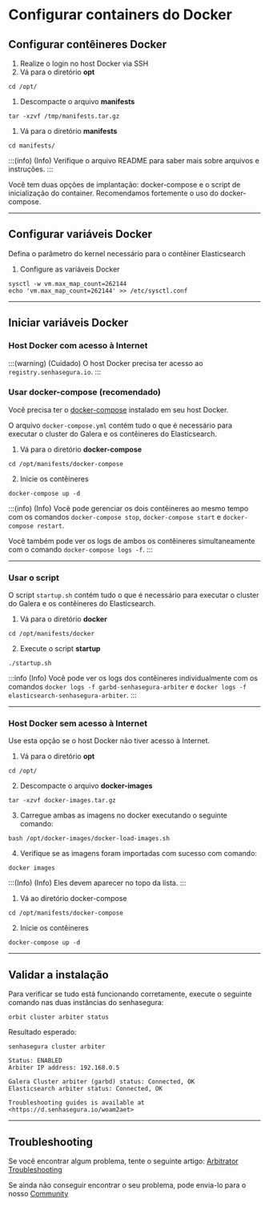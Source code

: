 # Configurar containers do Docker

## Configurar contêineres Docker
1. Realize o login no host Docker via SSH
2. Vá para o diretório **opt**
```
cd /opt/
```

1. Descompacte o arquivo **manifests**

```
tar -xzvf /tmp/manifests.tar.gz

```

1. Vá para o diretório **manifests**

```
cd manifests/

```

:::(info) (Info)
Verifique o arquivo README para saber mais sobre arquivos e instruções.
:::

Você tem duas opções de implantação: docker-compose e o script de inicialização do container. Recomendamos fortemente o uso do docker-compose.

---

## Configurar variáveis Docker

Defina o parâmetro do kernel necessário para o contêiner Elasticsearch

1. Configure as variáveis Docker

```
sysctl -w vm.max_map_count=262144
echo 'vm.max_map_count=262144' >> /etc/sysctl.conf

```

---

## Iniciar variáveis Docker

### Host Docker com acesso à Internet

:::(warning) (Cuidado)
O host Docker precisa ter acesso ao `registry.senhasegura.io`.
:::

### Usar docker-compose (recomendado)

Você precisa ter o [docker-compose](https://docs.docker.com/compose/install/) instalado em seu host Docker.

O arquivo `docker-compose.yml` contém tudo o que é necessário para executar o cluster do Galera e os contêineres do Elasticsearch.

1. Vá para o diretório **docker-compose**

```
cd /opt/manifests/docker-compose

```

2. Inicie os contêineres

```
docker-compose up -d

```

:::(info) (Info)
Você pode gerenciar os dois contêineres ao mesmo tempo com os comandos `docker-compose stop`, `docker-compose start` e `docker-compose restart`.

Você também pode ver os logs de ambos os contêineres simultaneamente com o comando `docker-compose logs -f`.
:::

---

### Usar o script

O script `startup.sh` contém tudo o que é necessário para executar o cluster do Galera e os contêineres do Elasticsearch.

1. Vá para o diretório **docker**

```
cd /opt/manifests/docker

```

2. Execute o script **startup**

```
./startup.sh

```

:::info (Info)
Você pode ver os logs dos contêineres individualmente com os comandos `docker logs -f garbd-senhasegura-arbiter` e `docker logs -f elasticsearch-senhasegura-arbiter`.
:::

---

### Host Docker sem acesso à Internet

Use esta opção se o host Docker não tiver acesso à Internet.

1. Vá para o diretório **opt**

```
cd /opt/

```

2. Descompacte o arquivo **docker-images**

```
tar -xzvf docker-images.tar.gz

```

3. Carregue ambas as imagens no docker executando o seguinte comando:

```
bash /opt/docker-images/docker-load-images.sh

```

4. Verifique se as imagens foram importadas com sucesso com comando:

```
docker images

```

:::(Info) (Info)
Eles devem aparecer no topo da lista.
:::

1. Vá ao diretório docker-compose

```
cd /opt/manifests/docker-compose

```

2. Inicie os contêineres

```
docker-compose up -d

```

---

## Validar a instalação

Para verificar se tudo está funcionando corretamente, execute o seguinte comando nas duas instâncias do senhasegura:

```
orbit cluster arbiter status

```

Resultado esperado:

```
senhasegura cluster arbiter

Status: ENABLED
Arbiter IP address: 192.168.0.5

Galera Cluster arbiter (garbd) status: Connected, OK
Elasticsearch arbiter status: Connected, OK

Troubleshooting guides is available at <https://d.senhasegura.io/woam2aet>

```

---

## Troubleshooting

Se você encontrar algum problema, tente o seguinte artigo: [Arbitrator Troubleshooting](/v3-33/docs/arbitrator-troubleshooting)

Se ainda não conseguir encontrar o seu problema, pode envia-lo para o nosso [Community](https://community.senhasegura.io/?utm_source=HelpCenter&utm_medium=Article&utm_campaign=ArbitratorInstallation)